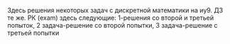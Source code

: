 Здесь решения некоторых задач с дискретной математики на иу9. ДЗ те же.
РК (exam) здесь следующие: 1-решения со второй и третьей попыток,
2 задача-решение со второй попытки, 3 задача-решение с третьей попытки
